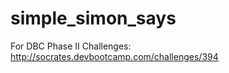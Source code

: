 simple_simon_says
=================

For DBC Phase II Challenges: http://socrates.devbootcamp.com/challenges/394
